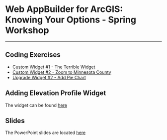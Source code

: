 # Web AppBuilder for ArcGIS: Knowing Your Options - Spring Workshop
___

## Coding Exercises ##
- [Custom Widget #1 - The Terrible Widget][lab1]
- [Custom Widget #2 - Zoom to Minnesota County][lab2]
- [Upgrade Widget #2 - Add Pie Chart][lab3]

## Adding Elevation Profile Widget ##
The widget can be found [here](https://community.esri.com/docs/DOC-3342-elevation-profile-widget-version-23-02142017)

## Slides ##
The PowerPoint slides are located [here][slides]

[lab1]: ./Exercises/widget1.md
[lab2]: ./Exercises/widget2.md
[lab3]: ./Exercises/widget3.md
[slides]: ./Slides/Web_AppBuilder_for_ArcGIS.pptx

